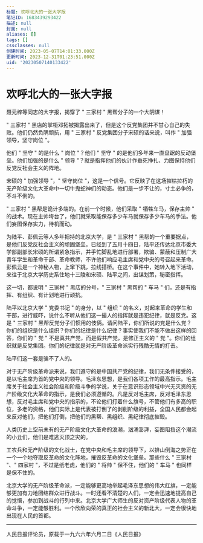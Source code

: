 ```yaml
---
标题: 欢呼北大的一张大字报
笔记ID: 1683439293422
描述: null
封面: null
aliases: []
tags: []
cssclasses: null
创建时间: 2023-05-07T14:01:33.000Z
更新时间: 2023-12-31T01:23:51.000Z
uid: '20230507140133422'
---
```


# 欢呼北大的一张大字报

聂元梓等同志的大字报，揭穿了 " 三家村 " 黑帮分子的一个大阴谋！

" 三家村 " 黑店的掌柜邓拓被揭露出来了，但是这个反党集团并不甘心自己的失败。他们仍然负隅顽抗，用 " 三家村 " 反党集团分子宋硕的话来说，叫作 " 加强领导，坚守岗位 "。

他们 " 坚守 " 的是什么 " 岗位 "？他们 " 坚守 " 的是他们多年来一直盘踞的反动堡垒。他们加强的是什么 " 领导 "？就是指挥他们的伙计作垂死挣扎、力图保持他们反党反社会主义的阵地。

宋硕的 " 加强领导 "，" 坚守岗位 "，这是一个信号。它反映了在这场摧枯拉朽的无产阶级文化大革命中一切牛鬼蛇神们的动态。他们是一步不让的，寸土必争的，不斗不倒的。

" 三家村 " 黑帮是诡计多端的。在前一个时候，他们采取 " 牺牲车马，保存主帅 " 的战术。现在主帅垮台了，他们就采取能保存多少车马就保存多少车马的手法。他们妄图保存实力，待机而动。

为陆平、彭佩云等人多年把持的北京大学，是 " 三家村 " 黑帮的一个重要据点，是他们反党反社会主义的顽固堡垒。已经到了五月十四日，陆平还传达北京市委大学部副部长宋硕的所谓紧急指示，并手忙脚乱地进行部署，欺骗、蒙蔽和压制广大青年学生和革命干部、革命教师，不许他们响应毛主席和党中央的号召起来革命。彭佩云是一个神秘人物，上窜下跳，拉线搭桥。在这个事件中，她转入地下活动，来往于北京大学历史系住地十三陵和宋硕、陆平之间，出谋划策，秘密指挥。

这一切，都说明 " 三家村 " 黑店的分号，" 三家村 " 黑帮的 " 车马 " 们，还是有指挥、有组织、有计划地进行顽抗。

陆平以北京大学 " 党委书记 " 的身分，以 " 组织 " 的名义，对起来革命的学生和干部，进行威吓，说什么不听从他们这一撮人的指挥就是违犯纪律，就是反党。这是 " 三家村 " 黑帮反党分子们惯用的伎俩。请问陆平，你们所说的党是什么党？你们的组织是什么组织？你们的纪律是什么纪律？事实使我们不能不做出这样的回答，你们的 " 党 " 不是真共产党，而是假共产党，是修正主义的 " 党 "。你们的组织就是反党集团。你们的纪律就是对无产阶级革命派实行残酷无情的打击。

陆平们这一套是骗不了人的。

对于无产阶级革命派来说，我们遵守的是中国共产党的纪律，我们无条件接受的，是以毛主席为首的党中央的领导。毛泽东思想，是我们各项工作的最高指示。毛主席关于社会主义社会阶级和阶级斗争的学说，关于在意识形态领域中兴无灭资的无产阶级文化大革命的指示，是我们必须遵循的。凡是反对毛主席，反对毛泽东思想，反对毛主席和党中央的指示的，不论他们打着什么旗号，不管他们有多高的职位，多老的资格，他们实际上是代表被打倒了的剥削阶级的利益，全国人民都会起来反对他们，把他们打倒，把他们的黑帮、黑组织、黑纪律彻底摧毁。

人类历史上空前未有的无产阶级文化大革命的浪潮，汹涌澎湃，妄图阻挡这个潮流的小丑们，他们是难逃灭顶之灾的。

工农兵和无产阶级的文化战士，在党中央和毛主席的领导下，以排山倒海之势正在一个一个地夺取反革命的文化阵地，摧毁反革命的文化堡垒。那些什么 " 三家村 "、" 四家村 "，不过是纸老虎，他们的 " 将帅 " 保不住，他们的 " 车马 " 也同样是保不住的。

北京大学的无产阶级革命派，一定能够更高地举起毛泽东思想的伟大红旗，一定能够更加有力地团结群众进行战斗。一时还看不清楚的人们，一定会迅速地提高自己的觉悟，参加到战斗的行列中来。北京大学广大师生的反对资产阶级代表人物的革命斗争，一定能够胜利。一个欣欣向荣的真正的社会主义的新北大，一定会很快地出现在人民的首都。

***

人民日报评论员，原载于一九六六年六月二日《人民日报》
